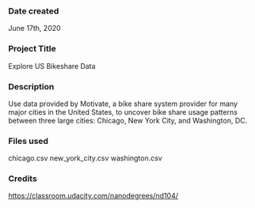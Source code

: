 ### Date created
June 17th, 2020

### Project Title
Explore US Bikeshare Data

### Description
Use data provided by Motivate, a bike share system provider for many major cities in the United States, to uncover bike share usage patterns between three large cities: Chicago, New York City, and Washington, DC.

### Files used
chicago.csv
new_york_city.csv
washington.csv

### Credits
https://classroom.udacity.com/nanodegrees/nd104/
